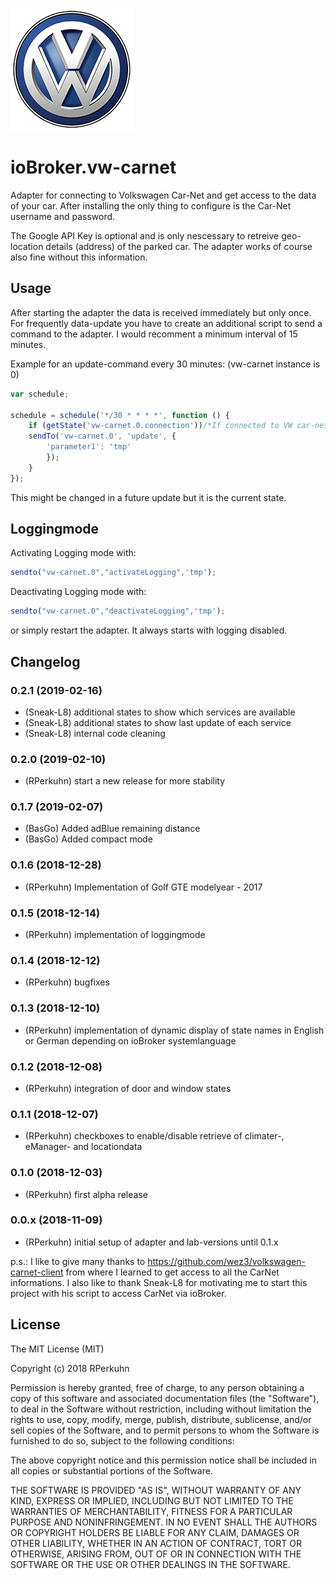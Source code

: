 ![Logo](admin/vw-logo.png)
# ioBroker.vw-carnet
Adapter for connecting to Volkswagen Car-Net and get access to the data of your car.
After installing the only thing to configure is the Car-Net username and password.

The Google API Key is optional and is only nescessary to retreive geo-location details (address) of the parked car. The adapter works of course also fine without this information.

## Usage
After starting the adapter the data is received immediately but only once.
For frequently data-update you have to create an additional script to send a command to the adapter.
I would recomment a minimum interval of 15 minutes.

Example for an update-command every 30 minutes: (vw-carnet instance is 0)

```javascript
var schedule;

schedule = schedule('*/30 * * * *', function () {
    if (getState('vw-carnet.0.connection'))/*If connected to VW car-net server*/{
    sendTo('vw-carnet.0', 'update', {
        'parameter1': 'tmp'
        });
    }
});
```

This might be changed in a future update but it is the current state.

## Loggingmode
Activating Logging mode with:
```javascript
sendto("vw-carnet.0","activateLogging",'tmp');
```

Deactivating Logging mode with:
```javascript
sendto("vw-carnet.0","deactivateLogging",'tmp');
```
or simply restart the adapter. It always starts with logging disabled. 


## Changelog
### 0.2.1 (2019-02-16)
* (Sneak-L8) additional states to show which services are available
* (Sneak-L8) additional states to show last update of each service
* (Sneak-L8) internal code cleaning
### 0.2.0 (2019-02-10)
* (RPerkuhn) start a new release for more stability
### 0.1.7 (2019-02-07)
* (BasGo) Added adBlue remaining distance
* (BasGo) Added compact mode
### 0.1.6 (2018-12-28)
* (RPerkuhn) Implementation of Golf GTE modelyear - 2017
### 0.1.5 (2018-12-14)
* (RPerkuhn) implementation of loggingmode
### 0.1.4 (2018-12-12)
* (RPerkuhn) bugfixes
### 0.1.3 (2018-12-10)
* (RPerkuhn) implementation of dynamic display of state names in English or German depending on ioBroker systemlanguage
### 0.1.2 (2018-12-08)
* (RPerkuhn) integration of door and window states
### 0.1.1 (2018-12-07)
* (RPerkuhn) checkboxes to enable/disable retrieve of climater-, eManager- and locationdata
### 0.1.0 (2018-12-03)
* (RPerkuhn) first alpha release
### 0.0.x (2018-11-09)
* (RPerkuhn) initial setup of adapter and lab-versions until 0.1.x

p.s.: I like to give many thanks to https://github.com/wez3/volkswagen-carnet-client from where I learned to get access to all the CarNet informations. I also like to thank Sneak-L8 for motivating me to start this project with his script to access CarNet via ioBroker.

## License

The MIT License (MIT)

Copyright (c) 2018 RPerkuhn

Permission is hereby granted, free of charge, to any person obtaining a copy
of this software and associated documentation files (the "Software"), to deal
in the Software without restriction, including without limitation the rights
to use, copy, modify, merge, publish, distribute, sublicense, and/or sell
copies of the Software, and to permit persons to whom the Software is
furnished to do so, subject to the following conditions:

The above copyright notice and this permission notice shall be included in
all copies or substantial portions of the Software.

THE SOFTWARE IS PROVIDED "AS IS", WITHOUT WARRANTY OF ANY KIND, EXPRESS OR
IMPLIED, INCLUDING BUT NOT LIMITED TO THE WARRANTIES OF MERCHANTABILITY,
FITNESS FOR A PARTICULAR PURPOSE AND NONINFRINGEMENT. IN NO EVENT SHALL THE
AUTHORS OR COPYRIGHT HOLDERS BE LIABLE FOR ANY CLAIM, DAMAGES OR OTHER
LIABILITY, WHETHER IN AN ACTION OF CONTRACT, TORT OR OTHERWISE, ARISING FROM,
OUT OF OR IN CONNECTION WITH THE SOFTWARE OR THE USE OR OTHER DEALINGS IN
THE SOFTWARE.
